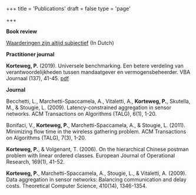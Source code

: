 +++
title = 'Publications'
draft = false
type = 'page'

+++



**Book review**

[Waarderingen zijn altijd subjectief](/publications/waarderingen/) (In Dutch)



**Practitioner journal**

**Korteweg, P.** (2019). Universele benchmarking. Een betere verdeling van verantwoordelijkheden tussen mandaatgever en vermogensbeheerder. VBA Journaal (137), 41-45. [pdf](https://cfasociety.nl/uploads/2019/Voorjar%202019/PRAKTIJK%2004/Praktijk04_VBA%20Journaal%2001%20voorjaar%202019%20nr%20137-3.pdf)



**Journal**

Becchetti, L., Marchetti-Spaccamela, A., Vitaletti, A., **Korteweg, P.**, Skutella, M., & Stougie, L. (2009). Latency-constrained aggregation in sensor networks. ACM Transactions on Algorithms (TALG), 6(1), 1-20.

Bonifaci, V., **Korteweg, P.**, Marchetti-Spaccamela, A., & Stougie, L. (2011). Minimizing flow time in the wireless gathering problem. ACM Transactions on Algorithms (TALG), 7(3), 1-20.

**Korteweg, P.**, & Volgenant, T. (2006). On the hierarchical Chinese postman problem with linear ordered classes. European Journal of Operational Research, 169(1), 41-52.

**Korteweg, P.**, Marchetti-Spaccamela, A., Stougie, L., & Vitaletti, A. (2009). Data aggregation in sensor networks: Balancing communication and delay costs. Theoretical Computer Science, 410(14), 1346-1354.


